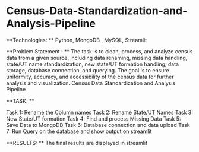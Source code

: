 # Census-Data-Standardization-and-Analysis-Pipeline
**Technologies: **
Python, MongoDB , MySQL, Streamlit

**Problem Statement : **
The task is to clean, process, and analyze census data from a given source, including data renaming, missing data handling, state/UT name standardization, new state/UT formation handling, data storage, database connection, and querying. The goal is to ensure uniformity, accuracy, and accessibility of the census data for further analysis and visualization.
Census Data Standardization and Analysis Pipeline

**TASK: **

Task 1: Rename the Column names 
Task 2: Rename State/UT Names Task 
3: New State/UT formation Task 
4: Find and process Missing Data Task 
5: Save Data to MongoDB Task 
6: Database connection and data upload 
Task 7: Run Query on the database and show output on streamlit

**RESULTS: **
The final results are displayed in streamlit
